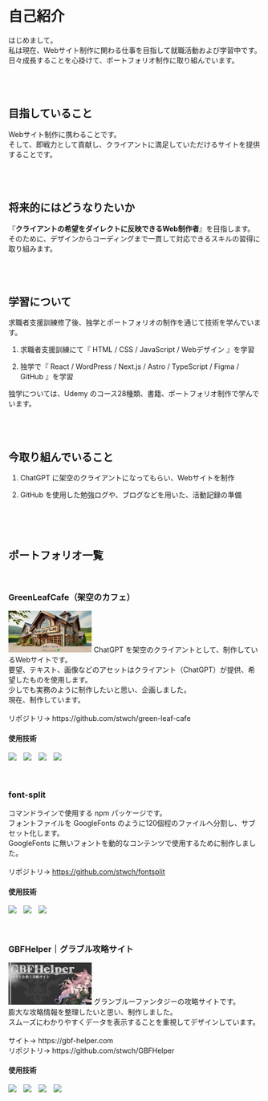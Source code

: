 # 自己紹介
はじめまして。<br />
私は現在、Webサイト制作に関わる仕事を目指して就職活動および学習中です。<br />
日々成長することを心掛けて、ポートフォリオ制作に取り組んでいます。
<br />
<br />
<br />
<br />

## 目指していること
Webサイト制作に携わることです。<br />
そして、即戦力として貢献し、クライアントに満足していただけるサイトを提供することです。
<br />
<br />
<br />
<br />

## 将来的にはどうなりたいか
『**クライアントの希望をダイレクトに反映できるWeb制作者**』を目指します。<br />
そのために、デザインからコーディングまで一貫して対応できるスキルの習得に取り組みます。
<br />
<br />
<br />
<br />

## 学習について
求職者支援訓練修了後、独学とポートフォリオの制作を通じて技術を学んでいます。

1. 求職者支援訓練にて『 HTML / CSS / JavaScript / Webデザイン 』を学習

2. 独学で『 React / WordPress / Next.js / Astro / TypeScript / Figma / GitHub 』を学習

独学については、Udemy のコース28種類、書籍、ポートフォリオ制作で学んでいます。
<br />
<br />
<br />
<br />

## 今取り組んでいること
1. ChatGPT に架空のクライアントになってもらい、Webサイトを制作<br />

2. GitHub を使用した勉強ログや、ブログなどを用いた、活動記録の準備
<br />
<br />
<br />

## ポートフォリオ一覧
<br />

### GreenLeafCafe（架空のカフェ）
<img src="./green-leaf-cafe-top.webp" alt="GreenLeafCafe" style="width:33%;max-width:300px;" />
ChatGPT を架空のクライアントとして、制作しているWebサイトです。<br />
要望、テキスト、画像などのアセットはクライアント（ChatGPT）が提供、希望したものを使用します。<br />
少しでも実務のように制作したいと思い、企画しました。<br />
現在、制作しています。<br />
<br />
リポジトリ→ https://github.com/stwch/green-leaf-cafe <br />

#### 使用技術
<img src="https://img.shields.io/badge/-Next.js-333.svg?logo=nextdotjs&style=flat">　<img src="https://img.shields.io/badge/-TypeScript-333.svg?logo=typescript&style=flat">　<img src="https://img.shields.io/badge/-WordPress-333.svg?logo=wordpress&style=flat">　<img src="https://img.shields.io/badge/-CSS-333.svg?logo=css&style=flat">

<br />

### font-split
コマンドラインで使用する npm パッケージです。<br />
フォントファイルを GoogleFonts のように120個程のファイルへ分割し、サブセット化します。<br />
GoogleFonts に無いフォントを動的なコンテンツで使用するために制作しました。<br />
<br />
リポジトリ→ https://github.com/stwch/fontsplit <br />

#### 使用技術
<img src="https://img.shields.io/badge/-npm-333.svg?logo=npm&style=flat">　<img src="https://img.shields.io/badge/-Node.js-333.svg?logo=nodedotjs&style=flat">　<img src="https://img.shields.io/badge/-TypeScript-333.svg?logo=typescript&style=flat">

<br />

### GBFHelper｜グラブル攻略サイト
<img src="./feature-top.jpg" alt="GBFHelper" style="width:33%;max-width:300px;" />
グランブルーファンタジーの攻略サイトです。<br />
膨大な攻略情報を整理したいと思い、制作しました。<br />
スムーズにわかりやすくデータを表示することを重視してデザインしています。<br />
<br />
サイト→ https://gbf-helper.com <br />
リポジトリ→ https://github.com/stwch/GBFHelper <br />

#### 使用技術
<img src="https://img.shields.io/badge/-astro-333.svg?logo=astro&style=flat">　<img src="https://img.shields.io/badge/-React-333.svg?logo=react&style=flat">　<img src="https://img.shields.io/badge/-TypeScript-333.svg?logo=typescript&style=flat">　<img src="https://img.shields.io/badge/-CSS-333.svg?logo=css&style=flat">
